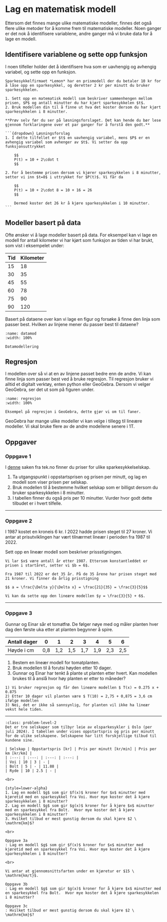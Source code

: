 # Lag en matematisk modell

Ettersom det finnes mange ulike matematiske modeller, finnes det også flere ulike metoder for å komme frem til matematiske modeller. Noen ganger er det nok å identifisere variablene, andre ganger må vi bruke data for å lage en modell.

## Identifisere variablene og sette opp funksjon
I noen tilfeller holder det å identifisere hva som er uavhengig og avhengig variabel, og sette opp en funksjon. 

````{admonition} Underveisoppgave
Sparkesykkelfirmaet *Lemon* har en prismodell der du betaler 10 kr for å låse opp en sparkesykkel, og deretter 2 kr per minutt du bruker sparkesykkelen. 

1. Sett opp en matematisk modell som beskriver sammenhengen mellom prisen, $P$ og antall minutter du har kjørt sparkesykkelen $t$.
2. Bruk modellen din til å finne ut hva det koster dersom du har kjørt sparkesykkelen i 8 minutter. 

**Prøv selv før du ser på løsningsforslaget. Det kan hende du bør lese gjennom forklaringene over et par ganger for å forstå den godt.**

```{dropdown} Løsningsforslag
1. I dette tilfellet er $t$ en uavhengig variabel, mens $P$ er en avhengig variabel som avhenger av $t$. Vi setter da opp funksjonsuttrykket

    $$
    P(t) = 10 + 2\cdot t
    $$

2. For å bestemme prisen dersom vi kjører sparkesykkelen i 8 minutter, setter vi inn $t=8$ i uttrykket for $P(t)$. Vi får da 

    $$
    P(t) = 10 + 2\cdot 8 = 10 + 16 = 26
    $$

    Dermed koster det 26 kr å kjøre sparkesykkelen i 10 minutter. 
```
````
## Modeller basert på data
Ofte ønsker vi å lage modeller basert på data. For eksempel kan vi lage en modell for antall kilometer vi har kjørt som funksjon av tiden vi har brukt, som vist i eksempelet under:

| Tid | Kilometer |
| --- | --- |
| 15 | 18 |
| 30 | 35 | 
| 45 | 55 |
| 60 | 78 | 
| 75 | 90 |
| 90 | 120 |

Basert på dataene over kan vi lage en figur og forsøke å finne den linja som passer best. Hvilken av linjene mener du passer best til dataene? 

```{figure} ./figurer/datamodellering.svg
:name: datamod
:width: 100%

Datamodellering 
```

## Regresjon
I modellen over så vi at en av linjene passet bedre enn de andre. Vi kan finne linja som passer best ved å bruke regresjon. Til regresjon bruker vi alltid et digitalt verktøy, enten python eller GeoGebra. Dersom vi velger GeoGebra, ser det ut som på figuren under. 

```{figure} ./figurer/regresjon.svg
:name: regresjon
:width: 100%

Eksempel på regresjon i GeoGebra, dette gjør vi om til faner. 
```
GeoGebra har mange ulike modeller vi kan velge i tillegg til lineære modeller. Vi skal bruke flere av de andre modellene senere i 1T. 

## Oppgaver


### Oppgave 1
I [denne](https://www.tek.no/nyheter/guide/i/XgPoLm/leie-sparkesykkel-dette-selskapet-er-best-og-billigst) saken fra tek.no finner du priser for ulike sparkesykkelselskap. 

1) Ta utgangspunkt i oppstartsprisen og prisen per minutt, og lag en modell som viser prisen per selskap. 
2) Bruk modellen til å bestemme hvilket selskap som er billigst dersom du bruker sparkesykkelen i 8 minutter. 
3) I tabellen finner du også pris per 10 minutter. Vurder hvor godt dette tilbudet er i hvert tilfelle.

---

### Oppgave 2
I 1987 kostet en kroneis 6 kr. I 2022 hadde prisen steget til 27 kroner. Vi antar at prisutviklingen har vært tilnærmet lineær i perioden fra 1987 til 2022. 

Sett opp en lineær modell som beskriver prissstigningen. 

```{dropdown} Løsningsforslag
Vi lar $x$ være antall år etter 1987. Ettersom konstantleddet er prisen i startåret, setter vi $b = 6$. 

Fra 1987 til 2022 er det 35 år. På de 35 årene har prisen steget med 21 kroner. Vi finner da årlig prisstigning

$$ a = \frac{\Delta y}{\Delta x} = \frac{21}{35} = \frac{3}{5}$$

Vi kan da sette opp den lineære modellen $y = \frac{3}{5} + 6$. 
```
---
### Oppgave 3
Gunnar og Einar sår et tomatfrø. De følger nøye med og måler planten hver dag den første uka etter at planten begynner å spire. 

|Antall dager | 0 | 1 | 2 | 3 | 4 | 5 | 6 |
| --- | --- | --- | --- | --- | --- | --- | --- |
| Høyde i cm | 0,8 | 1,2 | 1,5 | 1,7 | 1,9 | 2,3 | 2,5 |

1) Bestem en lineær modell for tomatplanten. 
2) Bruk modellen til å forutsi høyden etter 10 dager. 
3) Gunnar og Einar har tenkt å plante ut planten etter hvert. Kan modellen brukes til å anslå hvor høy planten er etter to måneder?

```{dropdown} Løsningsforslag
1) Vi bruker regresjon og får den lineære modellen $ T(x) = 0.275 x + 0.875
2) Etter 10 dager vil planten være $ T(10) = 2,75 + 0,875 = 3,6 cm ifølge modellen
3) Nei, det er ikke så sannsynlig, for planten vil ikke ha lineær vekst hele tiden. 

```

---


````{admonition} Oppgave 3
:class: problem-level-2
Det er tre selskaper som tilbyr leie av elsparkesykler i Oslo (per juli 2024). I tabellen under vises oppstartspris og pris per minutt for de ulike selskapene. Selskapene har litt forskjellige tilbud til kundene sine. 

| Selskap | Oppstartspris [kr] | Pris per minutt [kr/min] | Pris per km [kr/km] |
| :---: | :---: | :---: | :---: |
| Voi | 10 | 3 | - |
| Bolt | 5 | - | 11.88 |
| Ryde | 10 | 2.5 | - |

<br>

{style=lower-alpha}
1. Lag en modell $g$ som gir $f(x)$ kroner for $x$ minutter med kjøretid med en sparkesykkel fra Voi. Hvor mye koster det å kjøre sparkesykkelen i 8 minutter?
2. Lag en modell $g$ som gir $g(x)$ kroner for å kjøre $x$ minutter med en sparkesykkel fra Bolt.  Hvor mye koster det å kjøre sparkesykkelen i 8 minutter?
3. Hvilket tilbud er mest gunstig dersom du skal kjøre $2 \ \mathrm{km}$? 

<br>

Oppgave 3a
: Lag en modell $g$ som gir $f(x)$ kroner for $x$ minutter med kjøretid med en sparkesykkel fra Voi. Hvor mye koster det å kjøre sparkesykkelen i 8 minutter?

<br>

Vi antar at gjennomsnittsfarten under en kjøretur er $15 \ \mathrm{km/t}$.

Oppgave 3b
: Lag en modell $g$ som gir $g(x)$ kroner for å kjøre $x$ minutter med en sparkesykkel fra Bolt.  Hvor mye koster det å kjøre sparkesykkelen i 8 minutter?

Oppgave 3c
: Hvilket tilbud er mest gunstig dersom du skal kjøre $2 \ \mathrm{km}$? 

````
